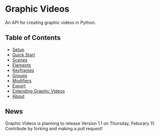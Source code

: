 # Graphic Videos

An API for creating graphic videos in Python.

## Table of Contents

* [Setup][setup]
* [Quick Start][quickstart]
* [Scenes][scenedoc]
* [Elements][elementdoc]
* [Keyframes][keyframedoc]
* [Groups][groups]
* [Modifiers][modifiers]
* [Export][export]
* [Extending Graphic Videos][extending]
* [About][about]

## News

Graphic Videos is planning to release Version 1.1 on Thursday, Feburary 11.
Contribute by forking and making a pull request!


[setup]: https://medilocus.github.io/graphic_videos/setup
[quickstart]: https://medilocus.github.io/graphic_videos/quick-start
[extending]: https://medilocus.github.io/graphic_videos/extending
[about]: https://medilocus.github.io/graphic_videos/about
[export]: https://medilocus.github.io/graphic_videos/export
[scenedoc]: https://medilocus.github.io/graphic_videos/scene
[elementdoc]: https://medilocus.github.io/graphic_videos/elements
[keyframedoc]: https://medilocus.github.io/graphic_videos/keyframes
[groups]: https://medilocus.github.io/graphic_videos/groups
[modifiers]: https://medilocus.github.io/graphic_videos/modifiers
